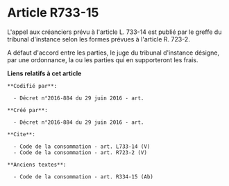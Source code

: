 # Article R733-15

L'appel aux créanciers prévu à l'article L. 733-14 est publié par le greffe du tribunal d'instance selon les formes prévues à
l'article R. 723-2.

A défaut d'accord entre les parties, le juge du tribunal d'instance désigne, par une ordonnance, la ou les parties qui en
supporteront les frais.

**Liens relatifs à cet article**

	**Codifié par**:

	  - Décret n°2016-884 du 29 juin 2016 - art.

	**Créé par**:

	  - Décret n°2016-884 du 29 juin 2016 - art.

	**Cite**:

	  - Code de la consommation - art. L733-14 (V)
	  - Code de la consommation - art. R723-2 (V)

	**Anciens textes**:

	  - Code de la consommation - art. R334-15 (Ab)
